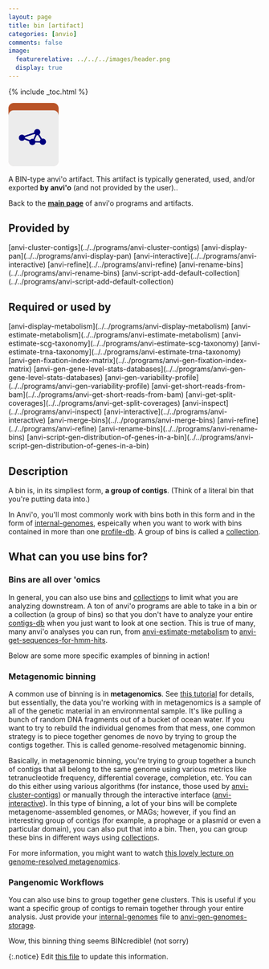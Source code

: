 ```yaml
---
layout: page
title: bin [artifact]
categories: [anvio]
comments: false
image:
  featurerelative: ../../../images/header.png
  display: true
---
```



{% include _toc.html %}


<img src="../../images/icons/BIN.png" alt="BIN" style="width:100px; border:none" />

A BIN-type anvi'o artifact. This artifact is typically generated, used, and/or exported **by anvi'o** (and not provided by the user)..

Back to the **[main page](../../)** of anvi'o programs and artifacts.

## Provided by


<p style="text-align: left" markdown="1"><span class="artifact-p">[anvi-cluster-contigs](../../programs/anvi-cluster-contigs)</span> <span class="artifact-p">[anvi-display-pan](../../programs/anvi-display-pan)</span> <span class="artifact-p">[anvi-interactive](../../programs/anvi-interactive)</span> <span class="artifact-p">[anvi-refine](../../programs/anvi-refine)</span> <span class="artifact-p">[anvi-rename-bins](../../programs/anvi-rename-bins)</span> <span class="artifact-p">[anvi-script-add-default-collection](../../programs/anvi-script-add-default-collection)</span></p>


## Required or used by

<p style="text-align: left" markdown="1"><span class="artifact-r">[anvi-display-metabolism](../../programs/anvi-display-metabolism)</span> <span class="artifact-r">[anvi-estimate-metabolism](../../programs/anvi-estimate-metabolism)</span> <span class="artifact-r">[anvi-estimate-scg-taxonomy](../../programs/anvi-estimate-scg-taxonomy)</span> <span class="artifact-r">[anvi-estimate-trna-taxonomy](../../programs/anvi-estimate-trna-taxonomy)</span> <span class="artifact-r">[anvi-gen-fixation-index-matrix](../../programs/anvi-gen-fixation-index-matrix)</span> <span class="artifact-r">[anvi-gen-gene-level-stats-databases](../../programs/anvi-gen-gene-level-stats-databases)</span> <span class="artifact-r">[anvi-gen-variability-profile](../../programs/anvi-gen-variability-profile)</span> <span class="artifact-r">[anvi-get-short-reads-from-bam](../../programs/anvi-get-short-reads-from-bam)</span> <span class="artifact-r">[anvi-get-split-coverages](../../programs/anvi-get-split-coverages)</span> <span class="artifact-r">[anvi-inspect](../../programs/anvi-inspect)</span> <span class="artifact-r">[anvi-interactive](../../programs/anvi-interactive)</span> <span class="artifact-r">[anvi-merge-bins](../../programs/anvi-merge-bins)</span> <span class="artifact-r">[anvi-refine](../../programs/anvi-refine)</span> <span class="artifact-r">[anvi-rename-bins](../../programs/anvi-rename-bins)</span> <span class="artifact-r">[anvi-script-gen-distribution-of-genes-in-a-bin](../../programs/anvi-script-gen-distribution-of-genes-in-a-bin)</span></p>

## Description

A bin is, in its simpliest form, **a group of contigs**.  (Think of a literal bin that you're putting data into.)

In Anvi'o, you'll most commonly work with bins both in this form and in the form of <span class="artifact-n">[internal-genomes](/software/anvio/help/artifacts/internal-genomes)</span>, espeically when you want to work with bins contained in more than one <span class="artifact-n">[profile-db](/software/anvio/help/artifacts/profile-db)</span>. A group of bins is called a <span class="artifact-n">[collection](/software/anvio/help/artifacts/collection)</span>.

## What can you use bins for? 

### Bins are all over 'omics
In general, you can also use bins and <span class="artifact-n">[collection](/software/anvio/help/artifacts/collection)</span>s to limit what you are analyzing downstream. A ton of anvi'o programs are able to take in a bin or a collection (a group of bins) so that you don't have to analyze your entire <span class="artifact-n">[contigs-db](/software/anvio/help/artifacts/contigs-db)</span> when you just want to look at one section. This is true of many, many anvi'o analyses you can run, from <span class="artifact-n">[anvi-estimate-metabolism](/software/anvio/help/programs/anvi-estimate-metabolism)</span> to <span class="artifact-n">[anvi-get-sequences-for-hmm-hits](/software/anvio/help/programs/anvi-get-sequences-for-hmm-hits)</span>. 

Below are some more specific examples of binning in action!

### Metagenomic binning
A common use of binning is in **metagenomics**. See [this tutorial](http://merenlab.org/2016/06/22/anvio-tutorial-v2/) for details, but essentially, the data you're working with in metagenomics is a sample of all of the genetic material in an environmental sample. It's like pulling a bunch of random DNA fragments out of a bucket of ocean water. If you want to try to rebuild the individual genomes from that mess, one common strategy is to piece together genomes de novo by trying to group the contigs together. This is called genome-resolved metagenomic binning. 

Basically, in metagenomic binning, you're trying to group together a bunch of contigs that all belong to the same genome using various metrics like tetranucleotide frequency, differential coverage, completion, etc. You can do this either using various algorithms (for instance, those used by <span class="artifact-n">[anvi-cluster-contigs](/software/anvio/help/programs/anvi-cluster-contigs)</span>) or manually through the interactive interface (<span class="artifact-n">[anvi-interactive](/software/anvio/help/programs/anvi-interactive)</span>). In this type of binning, a lot of your bins will be complete metagenome-assembled genomes, or MAGs; however, if you find an interesting group of contigs (for example, a prophage or a plasmid or even a particular domain), you can also put that into a bin. Then, you can group these bins in different ways using <span class="artifact-n">[collection](/software/anvio/help/artifacts/collection)</span>s.

For more information, you might want to watch [this lovely lecture on genome-resolved metagenomics](https://www.youtube.com/watch?v=RjNdHGK4ruo).

### Pangenomic Workflows
You can also use bins to group together gene clusters. This is useful if you want a specific group of contigs to remain together through your entire analysis. Just provide your <span class="artifact-n">[internal-genomes](/software/anvio/help/artifacts/internal-genomes)</span> file to <span class="artifact-n">[anvi-gen-genomes-storage](/software/anvio/help/programs/anvi-gen-genomes-storage)</span>. 

Wow, this binning thing seems BINcredible! (not sorry)



{:.notice}
Edit [this file](https://github.com/merenlab/anvio/tree/master/anvio/docs/artifacts/bin.md) to update this information.

